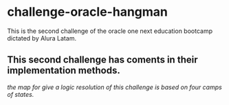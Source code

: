 # challenge-oracle-hangman
This is the second challenge of the oracle one next education bootcamp dictated by Alura Latam. 

## This second challenge has coments in their implementation methods.

*the map for give a logic resolution of this challenge is based on four camps of states.*

